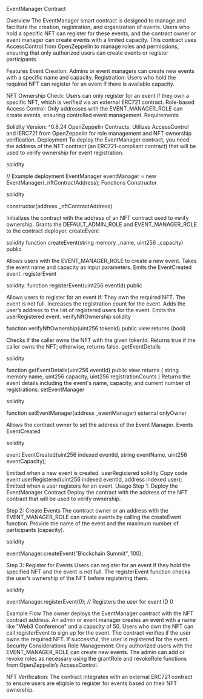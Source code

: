 EventManager Contract

Overview
The EventManager smart contract is designed to manage and facilitate the creation, registration, and organization of events. Users who hold a specific NFT can register for these events, and the contract owner or event manager can create events with a limited capacity. This contract uses AccessControl from OpenZeppelin to manage roles and permissions, ensuring that only authorized users can create events or register participants.

Features
Event Creation: Admins or event managers can create new events with a specific name and capacity.
Registration: Users who hold the required NFT can register for an event if there is available capacity.

NFT Ownership Check: Users can only register for an event if they own a specific NFT, which is verified via an external ERC721 contract.
Role-based Access Control: Only addresses with the EVENT_MANAGER_ROLE can create events, ensuring controlled event management.
Requirements

Solidity Version: ^0.8.24
OpenZeppelin Contracts: Utilizes AccessControl and IERC721 from OpenZeppelin for role management and NFT ownership verification.
Deployment
To deploy the EventManager contract, you need the address of the NFT contract (an ERC721-compliant contract) that will be used to verify ownership for event registration.

solidity

// Example deployment
EventManager eventManager = new EventManager(_nftContractAddress);
Functions
Constructor

solidity

constructor(address _nftContractAddress)

Initializes the contract with the address of an NFT contract used to verify ownership.
Grants the DEFAULT_ADMIN_ROLE and EVENT_MANAGER_ROLE to the contract deployer.
createEvent

solidity
function createEvent(string memory _name, uint256 _capacity) public

Allows users with the EVENT_MANAGER_ROLE to create a new event.
Takes the event name and capacity as input parameters.
Emits the EventCreated event.
registerEvent

solidity:
function registerEvent(uint256 eventId) public

Allows users to register for an event if:
They own the required NFT.
The event is not full.
Increases the registration count for the event.
Adds the user’s address to the list of registered users for the event.
Emits the userRegistered event.
verifyNftOwnership
solidity

function verifyNftOwnership(uint256 tokenId) public view returns (bool)

Checks if the caller owns the NFT with the given tokenId.
Returns true if the caller owns the NFT; otherwise, returns false.
getEventDetails

solidity

function getEventDetails(uint256 eventId) public view returns (
    string memory name,
    uint256 capacity,
    uint256 registrationCounts
)
Returns the event details including the event's name, capacity, and current number of registrations.
setEventManager

solidity

function setEventManager(address _eventManager) external onlyOwner

Allows the contract owner to set the address of the Event Manager.
Events
EventCreated

solidity

event EventCreated(uint256 indexed eventId, string eventName, uint256 eventCapacity);

Emitted when a new event is created.
userRegistered
solidity
Copy code
event userRegistered(uint256 indexed eventId, address indexed user);
Emitted when a user registers for an event.
Usage
Step 1: Deploy the EventManager Contract
Deploy the contract with the address of the NFT contract that will be used to verify ownership.

Step 2: Create Events
The contract owner or an address with the EVENT_MANAGER_ROLE can create events by calling the createEvent function. Provide the name of the event and the maximum number of participants (capacity).

solidity

eventManager.createEvent("Blockchain Summit", 100);

Step 3: Register for Events
Users can register for an event if they hold the specified NFT and the event is not full. The registerEvent function checks the user’s ownership of the NFT before registering them.

solidity

eventManager.registerEvent(0);  // Registers the user for event ID 0

Example Flow
The owner deploys the EventManager contract with the NFT contract address.
An admin or event manager creates an event with a name like "Web3 Conference" and a capacity of 50.
Users who own the NFT can call registerEvent to sign up for the event.
The contract verifies if the user owns the required NFT. If successful, the user is registered for the event.
Security Considerations
Role Management: Only authorized users with the EVENT_MANAGER_ROLE can create new events. The admin can add or revoke roles as necessary using the grantRole and revokeRole functions from OpenZeppelin’s AccessControl.

NFT Verification: The contract integrates with an external ERC721 contract to ensure users are eligible to register for events based on their NFT ownership.
